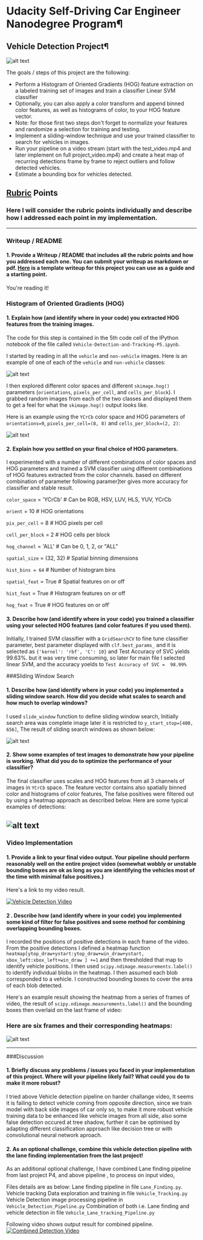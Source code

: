 # Udacity Self-Driving Car Engineer Nanodegree Program¶
## Vehicle Detection Project¶

![alt text][image8]

The goals / steps of this project are the following:

* Perform a Histogram of Oriented Gradients (HOG) feature extraction on a labeled training set of images and train a classifier Linear SVM classifier
* Optionally, you can also apply a color transform and append binned color features, as well as histograms of color, to your HOG feature vector. 
* Note: for those first two steps don't forget to normalize your features and randomize a selection for training and testing.
* Implement a sliding-window technique and use your trained classifier to search for vehicles in images.
* Run your pipeline on a video stream (start with the test_video.mp4 and later implement on full project_video.mp4) and create a heat map of recurring detections frame by frame to reject outliers and follow detected vehicles.
* Estimate a bounding box for vehicles detected.

[//]: # (Image References)
[image1]: ./writeup_images/data_visualization.png "Data Visualization"
[image2]: ./writeup_images/Hog_Display.png "Hog Display"
[image3]: ./writeup_images/initial_detection.png "Window search"
[image4]: ./writeup_images/heat_images.png "Window search without heatmap"
[image5]: ./writeup_images/heat_map_apply.png "Window search with heatmap"
[image6]: ./writeup_images/labels_map.png
[image7]: ./writeup_images/output_bboxes.png
[image8]: ./writeup_images/Comboned_Vehicle_Lane_Tracking.gif "Combined_Image"

[video1]: ./writeup_images.mp4

## [Rubric](https://review.udacity.com/#!/rubrics/513/view) Points
### Here I will consider the rubric points individually and describe how I addressed each point in my implementation.  

---
### Writeup / README

#### 1. Provide a Writeup / README that includes all the rubric points and how you addressed each one.  You can submit your writeup as markdown or pdf.  [Here](https://github.com/udacity/CarND-Vehicle-Detection/blob/master/writeup_template.md) is a template writeup for this project you can use as a guide and a starting point.  

You're reading it!

### Histogram of Oriented Gradients (HOG)

#### 1. Explain how (and identify where in your code) you extracted HOG features from the training images.

The code for this step is contained in the 5th code cell of the IPython notebook of the file called `Vehicle-Detection-and-Tracking-P5.ipynb`.  

I started by reading in all the `vehicle` and `non-vehicle` images.  Here is an example of one of each of the `vehicle` and `non-vehicle` classes:

![alt text][image1]

I then explored different color spaces and different `skimage.hog()` parameters (`orientations`, `pixels_per_cell`, and `cells_per_block`).  I grabbed random images from each of the two classes and displayed them to get a feel for what the `skimage.hog()` output looks like.

Here is an example using the `YCrCb` color space and HOG parameters of `orientations=9`, `pixels_per_cell=(8, 8)` and `cells_per_block=(2, 2)`:

![alt text][image2]

#### 2. Explain how you settled on your final choice of HOG parameters.

I experimented with a number of different combinations of color spaces and HOG parameters and trained a  SVM classifier using different combinations of HOG features extracted from the color channels. based on different combination of parameter following paramer]ter gives more accuracy for classifier and stable result. 

`color_space` = 'YCrCb' # Can be RGB, HSV, LUV, HLS, YUV, YCrCb 

`orient` = 10  # HOG orientations

`pix_per_cell` = 8 # HOG pixels per cell

`cell_per_block` = 2 # HOG cells per block

`hog_channel` = 'ALL' # Can be 0, 1, 2, or "ALL" 

`spatial_size` = (32, 32) # Spatial binning dimensions

`hist_bins = 64`    # Number of histogram bins

`spatial_feat` = True # Spatial features on or off

`hist_feat` = True # Histogram features on or off

`hog_feat` = True # HOG features on or off`

#### 3. Describe how (and identify where in your code) you trained a classifier using your selected HOG features (and color features if you used them).

Initially, I trained SVM classifier with a `GridSearchCV` to fine tune classifier parameter, best parameter displayed with `clf.best_params_` and it is selected as  `{'kernel': 'rbf', 'C': 10}` and Test Accuracy of SVC yields  99.63%. but it was very time consuming, so later for main file I selected linear SVM, and the accuracy yoelds to `Test Accuracy of SVC =  98.99%`


###Sliding Window Search

#### 1. Describe how (and identify where in your code) you implemented a sliding window search.  How did you decide what scales to search and how much to overlap windows?

I used `slide_window` function to define sliding window search, Initially search area was complete image later it is restricted to `y_start_stop=[400, 656]`, The result of sliding search windows as shown below:

![alt text][image3]

#### 2. Show some examples of test images to demonstrate how your pipeline is working.  What did you do to optimize the performance of your classifier?

The final classifier uses scales and HOG features from all 3 channels of images in `YCrCb` space. The feature vector contains also spatially binned color and histograms of color features, The false positives were filtered out by using a heatmap approach as described below. Here are some typical examples of detections:

![alt text][image4]
---

### Video Implementation

#### 1. Provide a link to your final video output.  Your pipeline should perform reasonably well on the entire project video (somewhat wobbly or unstable bounding boxes are ok as long as you are identifying the vehicles most of the time with minimal false positives.)
Here's a link to my video result.

[![Vehicle Detection Video](https://img.youtube.com/vi/O00Lt-0B39M/0.jpg)](https://youtu.be/O00Lt-0B39M)


#### 2 . Describe how (and identify where in your code) you implemented some kind of filter for false positives and some method for combining overlapping bounding boxes.

I recorded the positions of positive detections in each frame of the video.  From the positive detections I defined a heatmap function
`heatmap[ytop_draw+ystart:ytop_draw+win_draw+ystart, xbox_left:xbox_left+win_draw ] +=1`
and then thresholded that map to identify vehicle positions.  I then used `scipy.ndimage.measurements.label()` to identify individual blobs in the heatmap.  I then assumed each blob corresponded to a vehicle.  I constructed bounding boxes to cover the area of each blob detected.  

Here's an example result showing the heatmap from a series of frames of video, the result of `scipy.ndimage.measurements.label()` and the bounding boxes then overlaid on the last frame of video:

### Here are six frames and their corresponding heatmaps:

![alt text][image5]




---

###Discussion

#### 1. Briefly discuss any problems / issues you faced in your implementation of this project.  Where will your pipeline likely fail?  What could you do to make it more robust?

I tried above Vehicle detection pipeline on harder challange video, It seems it is failing to detect vehicle coming from opposite direction, since we train model with back side images of car only so, to make it more robust vehicle training data to be enhanced like vehicle images from all side, also some false detection occured at tree shadow, further it can be optimised by adapting different classification approach like decision tree or with convolutional neural network aproach. 

#### 2. As an optional challenge, combine this vehicle detection pipeline with the lane finding implementation from the last project! 

As an additional optional challenge, I have combined Lane finding pipeline from last project P4, and above pipeline , to process on input video, 

Files details are as below:
Lane finding pipeline in file `Lane_Finding.py`.
Vehicle tracking Data exploration and training in file `Vehicle_Tracking.py`
Vehicle Detection image processing pipeline in `Vehicle_Detection_Pipeline.py`
Combination of both i.e. Lane finding and vehicle detection in file `Vehicle_Lane_tracking_Pipeline.py`

Following video shows output result for combined pipeline.
[![Combined Detection Video](https://img.youtube.com/vi/-rp5EPGTOsA/0.jpg)](https://youtu.be/-rp5EPGTOsA)

